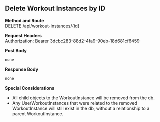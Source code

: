 Delete Workout Instances by ID
---

**Method and Route**\
DELETE /api/workout-instances/{id}

**Request Headers**\
Authorization: Bearer 3dcbc283-88d2-4fa9-90eb-18d681cf6459

**Post Body**
```javascript
none
```

**Response Body**
```javascript
none
```

**Special Considerations**
* All child objects to the WorkoutInstance will be removed from the db.
* Any UserWorkoutInstances that were related to the removed WorkoutInstance will still exist in the db, without a relationship to a parent WorkoutInstance.